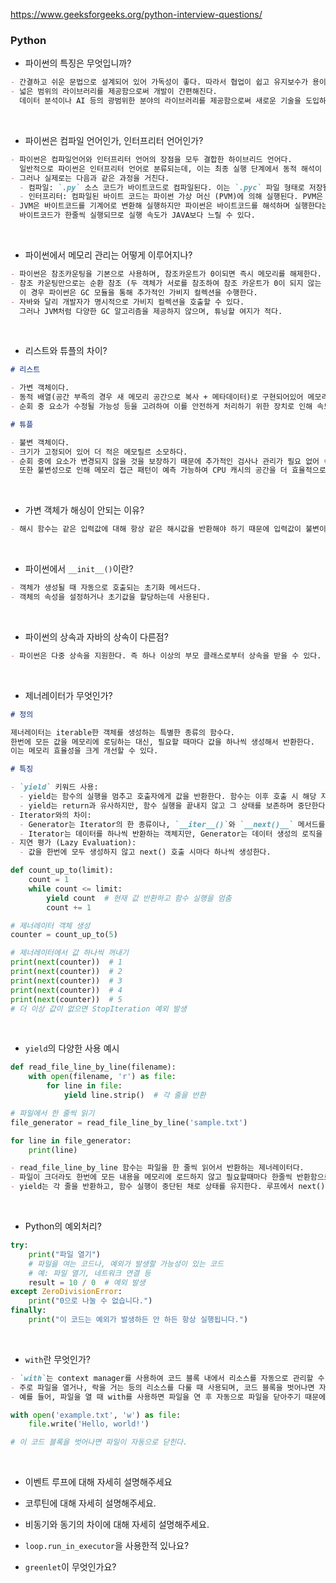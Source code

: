 https://www.geeksforgeeks.org/python-interview-questions/

### Python

- 파이썬의 특징은 무엇입니까?

```markdown
- 간결하고 쉬운 문법으로 설계되어 있어 가독성이 좋다. 따라서 협업이 쉽고 유지보수가 용이하다.
- 넓은 범위의 라이브러리를 제공함으로써 개발이 간편해진다.
  데이터 분석이나 AI 등의 광범위한 분야의 라이브러리를 제공함으로써 새로운 기술을 도입하는것이 쉬워지고, 다양한 도메인에서 사용할 수 있다.
```

<br>

- 파이썬은 컴파일 언어인가, 인터프리터 언어인가?

```markdown
- 파이썬은 컴파일언어와 인터프리터 언어의 장점을 모두 결합한 하이브리드 언어다.
  일반적으로 파이썬은 인터프리터 언어로 분류되는데, 이는 최종 실행 단계에서 동적 해석이 이루어지기 때문이다.
- 그러나 실제로는 다음과 같은 과정을 거친다.
  - 컴파일: `.py` 소스 코드가 바이트코드로 컴파일된다. 이는 `.pyc` 파일 형태로 저장될 수 있으며, 이 단계에서 문법 오류가 발생하면 프로그램이 중단된다.
  - 인터프리터: 컴파일된 바이트 코드는 파이썬 가상 머신 (PVM)에 의해 실행된다. PVM은 인터프리터로 작동하며, 바이트코드를 한줄씩 읽고 실행한다. 이 과정에서 런타임 에러가 발생하면 프로그램이 중단된다.
- JVM은 바이트코드를 기계어로 변환해 실행하지만 파이썬은 바이트코드를 해석하며 실행한다는 특성을 가지고 있다.
  바이트코드가 한줄씩 실행되므로 실행 속도가 JAVA보다 느릴 수 있다.
```

<br>

- 파이썬에서 메모리 관리는 어떻게 이루어지나?

```markdown
- 파이썬은 참조카운팅을 기본으로 사용하며, 참조카운트가 0이되면 즉시 메모리를 해제한다.
- 참조 카운팅만으로는 순환 참조 (두 객체가 서로를 참조하여 참조 카운트가 0이 되지 않는 경우)를 처리할 수 없다.
  이 경우 파이썬은 GC 모듈을 통해 추가적인 가비지 컬렉션을 수행한다.
- 자바와 달리 개발자가 명시적으로 가비지 컬렉션을 호출할 수 있다.
  그러나 JVM처럼 다양한 GC 알고리즘을 제공하지 않으며, 튜닝할 여지가 적다.
```

<br>

- 리스트와 튜플의 차이?

```markdown
# 리스트

- 가변 객체이다.
- 동적 배열(공간 부족의 경우 새 메모리 공간으로 복사 + 메타데이터)로 구현되어있어 메모리를 더 많이 소모한다.
- 순회 중 요소가 수정될 가능성 등을 고려하여 이를 안전하게 처리하기 위한 장치로 인해 속도가 느리다.

# 튜플

- 불변 객체이다.
- 크기가 고정되어 있어 더 적은 메모릴르 소모하다.
- 순회 중에 요소가 변경되지 않을 것을 보장하기 때문에 추가적인 검사나 관리가 필요 없어 속도가 더 빠르다.
  또한 불변성으로 인해 메모리 접근 패턴이 예측 가능하여 CPU 캐시의 공간을 더 효율적으로 사용할 수 있다.
```

<br>

- 가변 객체가 해싱이 안되는 이유?

```markdown
- 해시 함수는 같은 입력값에 대해 항상 같은 해시값을 반환해야 하기 때문에 입력값이 불변이어야만 신뢰할 수 있다.
```

<br>

- 파이썬에서 `__init__()`이란?

```markdown
- 객체가 생성될 때 자동으로 호출되는 초기화 메서드다.
- 객체의 속성을 설정하거나 초기값을 할당하는데 사용된다.
```

<br>

- 파이썬의 상속과 자바의 상속이 다른점?

```markdown
- 파이썬은 다중 상속을 지원한다. 즉 하나 이상의 부모 클래스로부터 상속을 받을 수 있다.
```

<br>

- 제너레이터가 무엇인가?

```markdown
# 정의

제너레이터는 iterable한 객체를 생성하는 특별한 종류의 함수다.
한번에 모든 값을 메모리에 로딩하는 대신, 필요할 때마다 값을 하나씩 생성해서 반환한다.
이는 메모리 효율성을 크게 개선할 수 있다.

# 특징

- `yield` 키워드 사용:
  - yield는 함수의 실행을 멈추고 호출자에게 값을 반환한다. 함수는 이후 호출 시 해당 지점을 기억하고 다시 실행한다.
  - yield는 return과 유사하지만, 함수 실행을 끝내지 않고 그 상태를 보존하며 중단한다.
- Iterator와의 차이:
  - Generator는 Iterator의 한 종류이나, `__iter__()`와 `__next()__` 메서드를 직접 구현할 필요 없이 yield를 사용하면 자동으로 이터레이터를 생성한다.
  - Iterator는 데이터를 하나씩 반환하는 객체지만, Generator는 데이터 생성의 로직을 담당하는 함수다.
- 지연 평가 (Lazy Evaluation):
  - 값을 한번에 모두 생성하지 않고 next() 호출 시마다 하나씩 생성한다.
```

```python
def count_up_to(limit):
    count = 1
    while count <= limit:
        yield count  # 현재 값 반환하고 함수 실행을 멈춤
        count += 1

# 제너레이터 객체 생성
counter = count_up_to(5)

# 제너레이터에서 값 하나씩 꺼내기
print(next(counter))  # 1
print(next(counter))  # 2
print(next(counter))  # 3
print(next(counter))  # 4
print(next(counter))  # 5
# 더 이상 값이 없으면 StopIteration 예외 발생
```

<br>

- `yield`의 다양한 사용 예시

```python
def read_file_line_by_line(filename):
    with open(filename, 'r') as file:
        for line in file:
            yield line.strip()  # 각 줄을 반환

# 파일에서 한 줄씩 읽기
file_generator = read_file_line_by_line('sample.txt')

for line in file_generator:
    print(line)
```

```markdown
- read_file_line_by_line 함수는 파일을 한 줄씩 읽어서 반환하는 제너레이터다.
- 파일이 크더라도 한번에 모든 내용을 메모리에 로드하지 않고 필요할때마다 한줄씩 반환함으로써 메모리를 효율적으로 사용한다.
- yield는 각 줄을 반환하고, 함수 실행이 중단된 채로 상태를 유지한다. 루프에서 next() 호출 시 그 상태에서 다시 실행된다.
```

<br>

- Python의 예외처리?

```python
try:
    print("파일 열기")
    # 파일을 여는 코드나, 예외가 발생할 가능성이 있는 코드
    # 예: 파일 열기, 네트워크 연결 등
    result = 10 / 0  # 예외 발생
except ZeroDivisionError:
    print("0으로 나눌 수 없습니다.")
finally:
    print("이 코드는 예외가 발생하든 안 하든 항상 실행됩니다.")
```

<br>

- `with`란 무엇인가?

```markdown
- `with`는 context manager를 사용하여 코드 블록 내에서 리소스를 자동으로 관리할 수 있게 해주는 구문이다.
- 주로 파일을 열거나, 락을 거는 등의 리소스를 다룰 때 사용되며, 코드 블록을 벗어나면 자동으로 해당 리소스를 정리한다.
- 예를 들어, 파일을 열 때 with를 사용하면 파일을 연 후 자동으로 파일을 닫아주기 때문에, 파일을 닫는 코드를 따로 작성할 필요가 없다.
```

```python
with open('example.txt', 'w') as file:
    file.write('Hello, world!')

# 이 코드 블록을 벗어나면 파일이 자동으로 닫힌다.
```

<br>

- 이벤트 루프에 대해 자세히 설명해주세요

- 코루틴에 대해 자세히 설명해주세요.

- 비동기와 동기의 차이에 대해 자세히 설명해주세요.

- `loop.run_in_executor`을 사용한적 있나요?

- `greenlet`이 무엇인가요?
